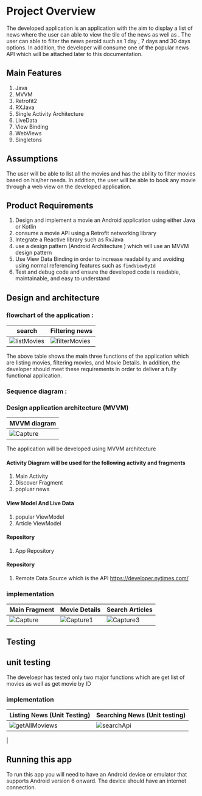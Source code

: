 #  Project Overview 
The developed application is an application with the aim to display a list of news where the user can able to view the tile of  the news as well as . The user can able to filter the news peroid such as 1 day , 7 days and 30 days options. In addition, the developer will consume one of the popular news API which will be attached later to this documentation.
 ## Main Features
1. Java
2. MVVM
3. Retrofit2
4. RXJava
5. Single Activity Architecture
6. LiveData 
7. View Binding 
8. WebViews
9. Singletons

 ## Assumptions 
The user will be able to list all the movies and has the ability to filter movies based on his/her needs. In addition, the user will be able to book any movie through a web view on the developed application. 
## Product Requirements 
1. Design and implement a movie an Android application using either Java or Kotlin 
2. consume a movie API using a Retrofit networking library
3. Integrate a Reactive library such as RxJava  
4. use a design pattern (Android Architecture ) which will use an MVVM design pattern
6. Use View Data Binding in order to increase readability and avoiding using normal referencing features such as `findViewById` 
7. Test and debug code and ensure the developed code is readable, maintainable, and easy to understand   
  
## Design and architecture 
### flowchart of the application :

| search |Filtering news 
| ----------- | ----------- 
| ![listMovies](https://user-images.githubusercontent.com/33663456/117691887-fa069400-b1ee-11eb-8f5a-b8ca2f4aa09e.PNG) | ![filterMovies](https://user-images.githubusercontent.com/33663456/117691982-1b678000-b1ef-11eb-8546-ff16ceee24e9.PNG)

The above table shows the main three functions of the application which are listing movies, filtering movies, and Movie Details. In addition, the developer should meet these requirements in order to deliver a fully functional application.
### Sequence diagram :

### Design application architecture (MVVM)
| MVVM diagram |
| ----------- |
|![Capture](https://user-images.githubusercontent.com/33663456/122086927-c561aa00-ce36-11eb-9758-472c7e99c91a.PNG)

The application will be developed using MVVM architecture
#### Activity Diagram will be used for the following activity and fragments
1. Main Activity 
2. Discover Fragment 
3. popluar news
 #### View Model And Live Data
1. popular ViewModel
2. Article ViewModel
#### Repository
1. App Repository
 #### Repository
1. Remote Data Source which is the API https://developer.nytimes.com/

### implementation 
| Main Fragment |Movie Details |Search Articles |
| ----------- | ----------- | ----------- |
| ![Capture](https://user-images.githubusercontent.com/33663456/122086588-6bf97b00-ce36-11eb-8261-31a627fc54bc.PNG)| ![Capture1](https://user-images.githubusercontent.com/33663456/122086626-761b7980-ce36-11eb-9c55-32001c12d90f.PNG)|![Capture3](https://user-images.githubusercontent.com/33663456/122086635-7a479700-ce36-11eb-8598-845414b43434.PNG)|

## Testing  
## unit testing 
The develoepr has tested only  two major functions which are get list of movies as well as get movie by ID 
### implementation 
| Listing News (Unit Testing) |Searching News (Unit testing) |
| ----------- | ----------- |
| ![getAllMoviews](https://user-images.githubusercontent.com/33663456/122535170-e0f6cb80-d055-11eb-9c30-0c8db852768a.PNG)|![searchApi](https://user-images.githubusercontent.com/33663456/122535217-ebb16080-d055-11eb-8a1f-ee1f5c0a88d6.PNG)
|
## Running this app
To run this app you will need to have an Android device or emulator that supports Android version 6 onward. The device should have an internet connection. 
